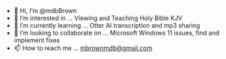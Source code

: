 - 👋 Hi, I’m @mdbBrown
- 👀 I’m interested in ... Viewing and Teaching Holy Bible KJV
- 🌱 I’m currently learning ... Otter AI transcription and mp3 sharing
- 💞️ I’m looking to collaborate on ... Microsoft Windows 11 issues, find and implement fixes
- 📫 How to reach me ... mbrownmdb@gmail.com

<!---
mdbBrown/mdbBrown is a ✨ special ✨ repository because its `README.md` (this file) appears on your GitHub profile.
You can click the Preview link to take a look at your changes.
--->
